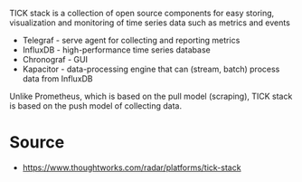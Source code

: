 TICK stack is a collection of open source components for easy storing, visualization and monitoring of time series data such as metrics and events

* Telegraf - serve agent for collecting and reporting metrics
* InfluxDB - high-performance time series database
* Chronograf - GUI
* Kapacitor - data-processing engine that can (stream, batch) process data from InfluxDB

Unlike Prometheus, which is based on the pull model (scraping), TICK stack is based on the push model of collecting data.

# Source

* https://www.thoughtworks.com/radar/platforms/tick-stack
